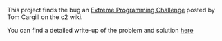 This project finds the bug an [Extreme Programming Challenge](http://wiki.c2.com/?ExtremeProgrammingChallengeFourteen) posted by Tom Cargill on the c2 wiki. 

You can find a detailed write-up of the problem and solution [here]()